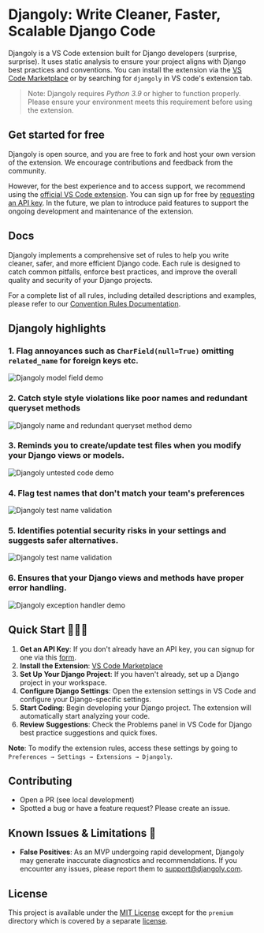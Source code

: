 # Djangoly: Write Cleaner, Faster, Scalable Django Code

Djangoly is a VS Code extension built for Django developers (surprise, surprise). It uses static analysis to ensure your project aligns with Django best practices and conventions. You can install the extension via the [VS Code Marketplace](https://marketplace.visualstudio.com/items?itemName=Alchemized.djangoly) or by searching for `djangoly` in VS code's extension tab.

> Note: Djangoly requires _Python 3.9_ or higher to function properly. Please ensure your environment meets this requirement before using the extension.


## Get started for free

Djangoly is open source, and you are free to fork and host your own version of the extension. We encourage contributions and feedback from the community.

However, for the best experience and to access support, we recommend using the [official VS Code extension](https://marketplace.visualstudio.com/items?itemName=Alchemized.djangoly). You can sign up for free by [requesting an API key](https://forms.gle/gEEZdfhWpQyQh2qVA). In the future, we plan to introduce paid features to support the ongoing development and maintenance of the extension.


## Docs

Djangoly implements a comprehensive set of rules to help you write cleaner, safer, and more efficient Django code. Each rule is designed to catch common pitfalls, enforce best practices, and improve the overall quality and security of your Django projects.

For a complete list of all rules, including detailed descriptions and examples, please refer to our [Convention Rules Documentation](https://github.com/software-trizzey/djangoly-docs/blob/main/docs/CONVENTION_RULES.md).


## Djangoly highlights

### 1. Flag annoyances such as `CharField(null=True)` omitting `related_name` for foreign keys etc.

![Djangoly model field demo](https://raw.githubusercontent.com/software-trizzey/images/refs/heads/main/assets/images/djangoly-model-field-validation-demo.gif)


### 2. Catch style style violations like poor names and redundant queryset methods

![Djangoly name and redundant queryset method demo](https://raw.githubusercontent.com/software-trizzey/images/refs/heads/main/assets/images/djangoly-function-name-and-queryset-demo.gif)


### 3. Reminds you to create/update test files when you modify your Django views or models.

![Djangoly untested code demo](https://raw.githubusercontent.com/software-trizzey/images/main/assets/images/flag-untested-api-code.gif)


### 4. Flag test names that don't match your team's preferences
![Djangoly test name validation](https://raw.githubusercontent.com/software-trizzey/images/refs/heads/main/assets/images/djangoly-test-name-validation.png)


### 5. Identifies potential security risks in your settings and suggests safer alternatives.

![Djangoly test name validation](https://raw.githubusercontent.com/software-trizzey/images/refs/heads/main/assets/images/djangoly-settings-validation.png)


### 6. Ensures that your Django views and methods have proper error handling.

![Djangoly exception handler demo](https://raw.githubusercontent.com/software-trizzey/images/main/assets/images/djangoly-exception-handler-demo.gif)



## Quick Start 🏃‍♂️💨

1. **Get an API Key**: If you don't already have an API key, you can signup for one via this [form](https://forms.gle/gEEZdfhWpQyQh2qVA).
2. **Install the Extension**: [VS Code Marketplace](https://marketplace.visualstudio.com/items?itemName=Alchemized.djangoly)
3. **Set Up Your Django Project**: If you haven't already, set up a Django project in your workspace.
4. **Configure Django Settings**: Open the extension settings in VS Code and configure your Django-specific settings.
5. **Start Coding**: Begin developing your Django project. The extension will automatically start analyzing your code.
6. **Review Suggestions**: Check the Problems panel in VS Code for Django best practice suggestions and quick fixes.

**Note**: To modify the extension rules, access these settings by going to `Preferences → Settings → Extensions → Djangoly`.


## Contributing

- Open a PR (see local development)
- Spotted a bug or have a feature request? Please create an issue.


## Known Issues & Limitations 🐞

- **False Positives**: As an MVP undergoing rapid development, Djangoly may generate inaccurate diagnostics and recommendations. If you encounter any issues, please report them to [support@djangoly.com](mailto:support@djangoly.com).


## License

This project is available under the [MIT License](LICENSE.md) except for the `premium` directory which is covered by a separate [license](server/bundled/tools/python/djangoly/premium/LICENSE.md).